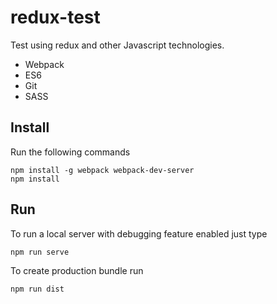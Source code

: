 # redux-test
Test using redux and other Javascript technologies.
* Webpack
* ES6
* Git
* SASS

## Install
Run the following commands
```
npm install -g webpack webpack-dev-server
npm install
```

## Run
To run a local server with debugging feature enabled just type
```
npm run serve
```

To create production bundle run
```
npm run dist
```
